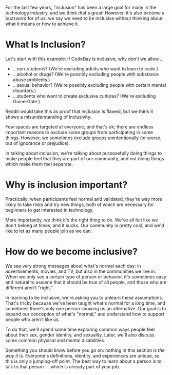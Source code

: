 For the last few years, "inclusion" has been a large goal for many in the technology industry, and we think that's
great! However, it's also become a buzzword for of us: we say we need to be inclusive without thinking about what it
means or how to achieve it.

# What Is Inclusion?

Let's start with this example: if CodeDay is inclusive, why don't we allow...

* ...non-students? \(We're excluding adults who want to learn to code.\)
* ...alcohol or drugs? \(We're possibly excluding people with substance abuse problems.\)
* ...sexual behavior? \(We're possibly excluding people with certain mental disorders.\)
* ...students who want to create exclusive cultures? \(We're excluding GamerGate.\)

Reddit would take this as proof that inclusion is flawed, but we think it shows a misunderstanding of inclusivity.

Few spaces are targeted at everyone, and that's ok; there are endless important reasons to exclude some groups from
participating in some things. However, we sometimes exclude groups unintentionally \(or worse, out of ignorance or
prejudice\).

In talking about inclusion, we're talking about purposefully doing things to make people feel that they are part of our
community, and not doing things which make them feel separate.

# Why is inclusion important?

Practically: when participants feel normal and validated, they're way more likely to take risks and try new things,
both of which are necessary for beginners to get interested in technology.

More importantly, we think it's the right thing to do. We've all felt like we don't belong at times, and it sucks. Our
community is pretty cool, and we'd like to let as many people join as we can.

# How do we become inclusive?

We see very strong messages about what's normal each day: in advertisements, movies, and TV, but also in the communities
we live in. When we only see a certain type of person or behavior, it's sometimes easy and natural to assume that it
should be true of all people, and those who are different aren't "right."

In learning to be inclusive, we're asking you to unlearn these assumptions. That's tricky because we've been taught
what's normal for a _long_ time, and sometimes there's only one person showing us an alternative. Our goal is to expand
our conception of what's "normal," and understand how to support people who aren't like us.

To do that, we'll spend some time exploring common ways people feel about their sex, gender identity, and sexuality.
Later, we'll also discuss some common physical and mental disabilities.

Something you should know before you go on: nothing in this section is _the way it is_. Everyone's definitions, identity,
and experiences are unique, so this is only a jumping-off point. The best way to learn about a person is to talk to that
person -- which is already part of your job.
